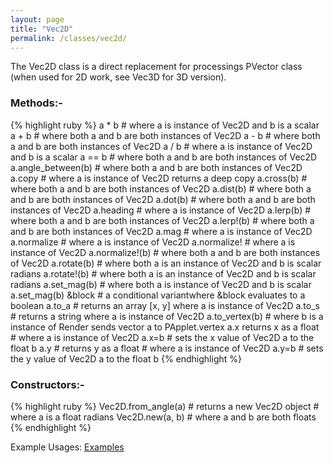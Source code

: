 ```yaml
---
layout: page
title: "Vec2D"
permalink: /classes/vec2d/
---
```


The Vec2D class is a direct replacement for processings PVector class (when used for 2D work, see Vec3D for 3D version).

### Methods:-
{% highlight ruby %}
a * b # where a is instance of Vec2D and b is a scalar
a + b # where both a and b are both instances of Vec2D
a - b # where both a and b are both instances of Vec2D
a / b # where a is instance of Vec2D and b is a scalar
a == b # where both a and b are both instances of Vec2D
a.angle_between(b) # where both a and b are both instances of Vec2D
a.copy # where a is instance of Vec2D returns a deep copy
a.cross(b) # where both a and b are both instances of Vec2D
a.dist(b) # where both a and b are both instances of Vec2D
a.dot(b) # where both a and b are both instances of Vec2D
a.heading # where a is instance of Vec2D
a.lerp(b) # where both a and b are both instances of Vec2D
a.lerp!(b) # where both a and b are both instances of Vec2D
a.mag # where a is instance of Vec2D
a.normalize # where a is instance of Vec2D
a.normalize! # where a is instance of Vec2D
a.normalize!(b) # where both a and b are both instances of Vec2D
a.rotate(b) # where both a is an instance of Vec2D and b is scalar radians
a.rotate!(b) # where both a is an instance of Vec2D and b is scalar radians
a.set_mag(b) # where both a is instance of Vec2D and b is scalar
a.set_mag(b) &block # a conditional variantwhere &block evaluates to a boolean
a.to_a # returns an array [x, y] where a is instance of Vec2D
a.to_s # returns a string where a is instance of Vec2D
a.to_vertex(b) # where b is a instance of Render sends vector a to PApplet.vertex
a.x returns x as a float # where a is instance of Vec2D
a.x=b # sets the x value of Vec2D a to the float b
a.y # returns y as a float # where a is instance of Vec2D
a.y=b # sets the y value of Vec2D a to the float b
{% endhighlight %}
### Constructors:-
{% highlight ruby %}
Vec2D.from_angle(a) # returns a new Vec2D object # where a is a float radians
Vec2D.new(a, b) # where a and b are both floats 
{% endhighlight %}

Example Usages: [Examples][Vec2D]

[Vec2D]: https://github.com/ruby-processing/propane-examples/blob/master/processing_app/library/vecmath/vec2d/